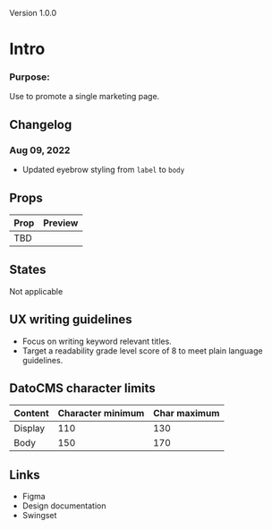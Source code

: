 Version 1.0.0

# Intro

### **Purpose:** 

Use to promote a single marketing page.

## Changelog

### Aug 09, 2022

* Updated eyebrow styling from `label` to `body`

## Props

| Prop | Preview |
|----|----|
| TBD |    |

## States

Not applicable

## UX writing guidelines

* Focus on writing keyword relevant titles.
* Target a readability grade level score of 8 to meet plain language guidelines.

## DatoCMS character limits

| Content | Character minimum | Char maximum |
|----|----|----|
| Display | 110 | 130 |
| Body | 150 | 170 |

## Links

* Figma
* Design documentation
* Swingset



